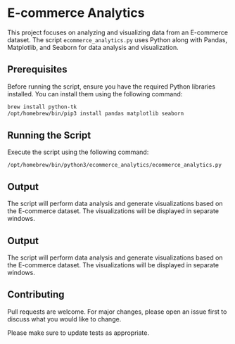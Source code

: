 # E-commerce Analytics

This project focuses on analyzing and visualizing data from an E-commerce dataset. The script `ecommerce_analytics.py` uses Python along with Pandas, Matplotlib, and Seaborn for data analysis and visualization.

## Prerequisites

Before running the script, ensure you have the required Python libraries installed. You can install them using the following command:

```bash
brew install python-tk
/opt/homebrew/bin/pip3 install pandas matplotlib seaborn
```




## Running the Script

Execute the script using the following command:
```
/opt/homebrew/bin/python3/ecommerce_analytics/ecommerce_analytics.py
```

## Output

The script will perform data analysis and generate visualizations based on the E-commerce dataset. The visualizations will be displayed in separate windows.

## Output

The script will perform data analysis and generate visualizations based on the E-commerce dataset. The visualizations will be displayed in separate windows.



## Contributing

Pull requests are welcome. For major changes, please open an issue first
to discuss what you would like to change.


Please make sure to update tests as appropriate.
